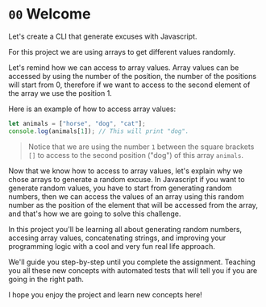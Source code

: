 # `00` Welcome

Let's create a CLI that generate excuses with Javascript.

For this project we are using arrays to get different values randomly. 

Let's remind how we can access to array values. Array values can be accessed by using the number of the position, the number of the positions will start from 0, therefore if we want to access to the second element of the array we use the position 1.

Here is an example of how to access array values:

```js
let animals = ["horse", "dog", "cat"];
console.log(animals[1]); // This will print "dog".
```

> Notice that we are using the number `1` between the square brackets `[]` to access to the second position ("dog") of this array `animals`.

Now that we know how to access to array values, let's explain why we chose arrays to generate a random excuse. In Javascript if you want to generate random values, you have to start from generating random numbers, then we can access the values of an array using this random number as the position of the element that will be accessed from the array, and that's how we are going to solve this challenge.

In this project you'll be learning all about generating random numbers, accesing array values, concatenating strings, and improving your programming logic with a cool and very fun real life approach.

We'll guide you step-by-step until you complete the assignment. Teaching you all these new concepts with automated tests that will tell you if you are going in the right path.

I hope you enjoy the project and learn new concepts here!